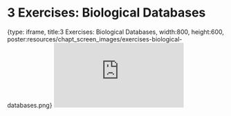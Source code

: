 # 3 Exercises: Biological Databases
 
{type: iframe, title:3 Exercises: Biological Databases, width:800, height:600, poster:resources/chapt_screen_images/exercises-biological-databases.png}
![](https://science.c-moor.org/module-model-org-db/no_toc/exercises-biological-databases.html)
 

 
